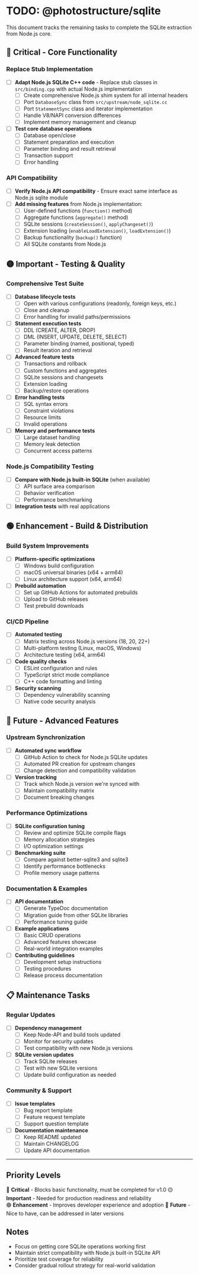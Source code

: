 # TODO: @photostructure/sqlite

This document tracks the remaining tasks to complete the SQLite extraction from Node.js core.

## 🔴 Critical - Core Functionality

### Replace Stub Implementation
- [ ] **Adapt Node.js SQLite C++ code** - Replace stub classes in `src/binding.cpp` with actual Node.js implementation
  - [ ] Create comprehensive Node.js shim system for all internal headers
  - [ ] Port `DatabaseSync` class from `src/upstream/node_sqlite.cc`
  - [ ] Port `StatementSync` class and iterator implementation
  - [ ] Handle V8/NAPI conversion differences
  - [ ] Implement memory management and cleanup
- [ ] **Test core database operations**
  - [ ] Database open/close
  - [ ] Statement preparation and execution
  - [ ] Parameter binding and result retrieval
  - [ ] Transaction support
  - [ ] Error handling

### API Compatibility
- [ ] **Verify Node.js API compatibility** - Ensure exact same interface as Node.js sqlite module
- [ ] **Add missing features** from Node.js implementation:
  - [ ] User-defined functions (`function()` method)
  - [ ] Aggregate functions (`aggregate()` method) 
  - [ ] SQLite sessions (`createSession()`, `applyChangeset()`)
  - [ ] Extension loading (`enableLoadExtension()`, `loadExtension()`)
  - [ ] Backup functionality (`backup()` function)
  - [ ] All SQLite constants from Node.js

## 🟡 Important - Testing & Quality

### Comprehensive Test Suite
- [ ] **Database lifecycle tests**
  - [ ] Open with various configurations (readonly, foreign keys, etc.)
  - [ ] Close and cleanup
  - [ ] Error handling for invalid paths/permissions
- [ ] **Statement execution tests**
  - [ ] DDL (CREATE, ALTER, DROP)
  - [ ] DML (INSERT, UPDATE, DELETE, SELECT)
  - [ ] Parameter binding (named, positional, typed)
  - [ ] Result iteration and retrieval
- [ ] **Advanced feature tests**
  - [ ] Transactions and rollback
  - [ ] Custom functions and aggregates
  - [ ] SQLite sessions and changesets
  - [ ] Extension loading
  - [ ] Backup/restore operations
- [ ] **Error handling tests**
  - [ ] SQL syntax errors
  - [ ] Constraint violations
  - [ ] Resource limits
  - [ ] Invalid operations
- [ ] **Memory and performance tests**
  - [ ] Large dataset handling
  - [ ] Memory leak detection
  - [ ] Concurrent access patterns

### Node.js Compatibility Testing
- [ ] **Compare with Node.js built-in SQLite** (when available)
  - [ ] API surface area comparison
  - [ ] Behavior verification
  - [ ] Performance benchmarking
- [ ] **Integration tests** with real applications

## 🟢 Enhancement - Build & Distribution

### Build System Improvements
- [ ] **Platform-specific optimizations**
  - [ ] Windows build configuration
  - [ ] macOS universal binaries (x64 + arm64)
  - [ ] Linux architecture support (x64, arm64)
- [ ] **Prebuild automation**
  - [ ] Set up GitHub Actions for automated prebuilds
  - [ ] Upload to GitHub releases
  - [ ] Test prebuild downloads

### CI/CD Pipeline
- [ ] **Automated testing**
  - [ ] Matrix testing across Node.js versions (18, 20, 22+)
  - [ ] Multi-platform testing (Linux, macOS, Windows)
  - [ ] Architecture testing (x64, arm64)
- [ ] **Code quality checks**
  - [ ] ESLint configuration and rules
  - [ ] TypeScript strict mode compliance
  - [ ] C++ code formatting and linting
- [ ] **Security scanning**
  - [ ] Dependency vulnerability scanning
  - [ ] Native code security analysis

## 🔵 Future - Advanced Features

### Upstream Synchronization
- [ ] **Automated sync workflow**
  - [ ] GitHub Action to check for Node.js SQLite updates
  - [ ] Automated PR creation for upstream changes
  - [ ] Change detection and compatibility validation
- [ ] **Version tracking**
  - [ ] Track which Node.js version we're synced with
  - [ ] Maintain compatibility matrix
  - [ ] Document breaking changes

### Performance Optimizations
- [ ] **SQLite configuration tuning**
  - [ ] Review and optimize SQLite compile flags
  - [ ] Memory allocation strategies
  - [ ] I/O optimization settings
- [ ] **Benchmarking suite**
  - [ ] Compare against better-sqlite3 and sqlite3
  - [ ] Identify performance bottlenecks
  - [ ] Profile memory usage patterns

### Documentation & Examples
- [ ] **API documentation**
  - [ ] Generate TypeDoc documentation
  - [ ] Migration guide from other SQLite libraries
  - [ ] Performance tuning guide
- [ ] **Example applications**
  - [ ] Basic CRUD operations
  - [ ] Advanced features showcase
  - [ ] Real-world integration examples
- [ ] **Contributing guidelines**
  - [ ] Development setup instructions
  - [ ] Testing procedures
  - [ ] Release process documentation

## 📋 Maintenance Tasks

### Regular Updates
- [ ] **Dependency management**
  - [ ] Keep Node-API and build tools updated
  - [ ] Monitor for security updates
  - [ ] Test compatibility with new Node.js versions
- [ ] **SQLite version updates**
  - [ ] Track SQLite releases
  - [ ] Test with new SQLite versions
  - [ ] Update build configuration as needed

### Community & Support
- [ ] **Issue templates**
  - [ ] Bug report template
  - [ ] Feature request template
  - [ ] Support question template
- [ ] **Documentation maintenance**
  - [ ] Keep README updated
  - [ ] Maintain CHANGELOG
  - [ ] Update API documentation

---

## Priority Levels

🔴 **Critical** - Blocks basic functionality, must be completed for v1.0
🟡 **Important** - Needed for production readiness and reliability  
🟢 **Enhancement** - Improves developer experience and adoption
🔵 **Future** - Nice to have, can be addressed in later versions

## Notes

- Focus on getting core SQLite operations working first
- Maintain strict compatibility with Node.js built-in SQLite API
- Prioritize test coverage for reliability
- Consider gradual rollout strategy for real-world validation